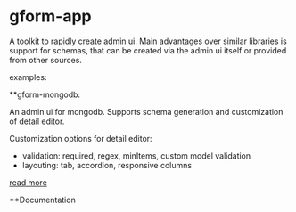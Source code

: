 gform-app
========

 A toolkit to rapidly create admin ui. Main advantages over similar libraries is support for schemas, 
 that can be created via the admin ui itself or provided from other sources.
 
 examples:
 
**gform-mongodb:

An admin ui for mongodb. Supports schema generation and customization of detail editor.
 
 
Customization options for detail editor:
- validation: required, regex, minItems, custom model validation
- layouting: tab, accordion, responsive columns

[read more](github.io)


**Documentation



  



